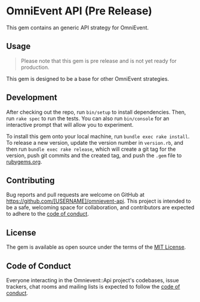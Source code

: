 # OmniEvent API (Pre Release)

This gem contains an generic API strategy for OmniEvent.

## Usage

> Please note that this gem is pre release and is not yet ready for production.

This gem is designed to be a base for other OmniEvent strategies.

## Development

After checking out the repo, run `bin/setup` to install dependencies. Then, run `rake spec` to run the tests. You can also run `bin/console` for an interactive prompt that will allow you to experiment.

To install this gem onto your local machine, run `bundle exec rake install`. To release a new version, update the version number in `version.rb`, and then run `bundle exec rake release`, which will create a git tag for the version, push git commits and the created tag, and push the `.gem` file to [rubygems.org](https://rubygems.org).

## Contributing

Bug reports and pull requests are welcome on GitHub at https://github.com/[USERNAME]/omnievent-api. This project is intended to be a safe, welcoming space for collaboration, and contributors are expected to adhere to the [code of conduct](https://github.com/[USERNAME]/omnievent-api/blob/main/CODE_OF_CONDUCT.md).

## License

The gem is available as open source under the terms of the [MIT License](https://opensource.org/licenses/MIT).

## Code of Conduct

Everyone interacting in the Omnievent::Api project's codebases, issue trackers, chat rooms and mailing lists is expected to follow the [code of conduct](https://github.com/[USERNAME]/omnievent-api/blob/main/CODE_OF_CONDUCT.md).
